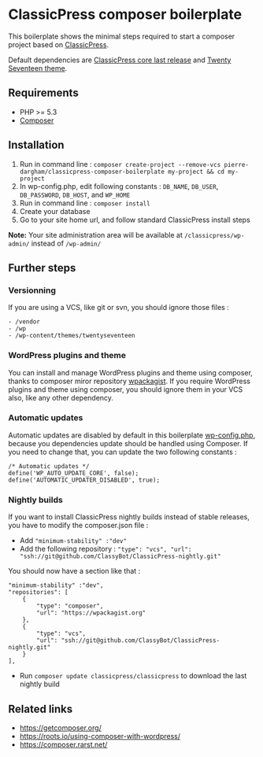 # ClassicPress composer boilerplate

This boilerplate shows the minimal steps required to start a composer project based on [ClassicPress](https://www.classicpress.net/).

Default dependencies are [ClassicPress core last release](https://github.com/ClassicPress/ClassicPress-release) and [Twenty Seventeen theme](https://wordpress.org/themes/twentyseventeen/).

## Requirements

* PHP >= 5.3
* [Composer](https://getcomposer.org/)

## Installation

1. Run in command line : `composer create-project --remove-vcs pierre-dargham/classicpress-composer-boilerplate my-project && cd my-project`
2. In wp-config.php, edit following constants : `DB_NAME`, `DB_USER`, `DB_PASSWORD`, `DB_HOST`, and `WP_HOME`
3. Run in command line : `composer install`
4. Create your database
5. Go to your site home url, and follow standard ClassicPress install steps

**Note:** Your site administration area will be available at `/classicpress/wp-admin/` instead of `/wp-admin/`

## Further steps

### Versionning

If you are using a VCS, like git or svn, you should ignore those files :
```
- /vendor
- /wp
- /wp-content/themes/twentyseventeen
```

### WordPress plugins and theme

You can install and manage WordPress plugins and theme using composer, thanks to composer miror repository [wpackagist](https://wpackagist.org/). If you require WordPress plugins and theme using composer, you should ignore them in your VCS also, like any other dependency.

### Automatic updates

Automatic updates are disabled by default in this boilerplate [wp-config.php](https://github.com/pierre-dargham/classicpress-composer-boilerplate/blob/master/wp-config.php), because you dependencies update should be handled using Composer. If you need to change that, you can update the two following constants :
```
/* Automatic updates */
define('WP_AUTO_UPDATE_CORE', false);
define('AUTOMATIC_UPDATER_DISABLED', true);
```

### Nightly builds

If you want to install ClassicPress nightly builds instead of stable releases, you have to modify the composer.json file :

- Add `"minimum-stability" :"dev"`
- Add the following repository : `"type": "vcs", "url": "ssh://git@github.com/ClassyBot/ClassicPress-nightly.git"`

You should now have a section like that :
```
"minimum-stability" :"dev",
"repositories": [
    {
        "type": "composer",
        "url": "https://wpackagist.org"
    },
    {
        "type": "vcs",
        "url": "ssh://git@github.com/ClassyBot/ClassicPress-nightly.git"
    }
],
```

- Run `composer update classicpress/classicpress` to download the last nightly build

## Related links

- https://getcomposer.org/
- https://roots.io/using-composer-with-wordpress/
- https://composer.rarst.net/
